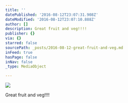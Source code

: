 ```yaml
---
title: ''
datePublished: '2016-08-12T23:07:31.908Z'
dateModified: '2016-08-12T23:07:10.888Z'
author: []
description: Great fruit and veg!!!!
publisher: {}
via: {}
starred: false
sourcePath: _posts/2016-08-12-great-fruit-and-veg.md
inFeed: true
hasPage: false
inNav: false
_type: MediaObject

---
```

![](https://the-grid-user-content.s3-us-west-2.amazonaws.com/dff73f08-aa02-4ce6-a080-f6748db9cc62.jpg)

Great fruit and veg!!!!